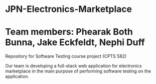 # JPN-Electronics-Marketplace
# Team members: Phearak Both Bunna, Jake Eckfeldt, Nephi Duff

Repository for Software Testing course project (CPTS 582)

Our team is developing a full-stack web application for electronics marketplace in the main purpose of performing software testing on the application. 

